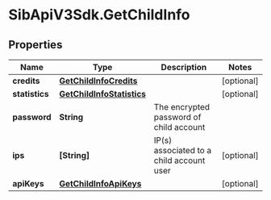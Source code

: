 # SibApiV3Sdk.GetChildInfo

## Properties
Name | Type | Description | Notes
------------ | ------------- | ------------- | -------------
**credits** | [**GetChildInfoCredits**](GetChildInfoCredits.md) |  | [optional] 
**statistics** | [**GetChildInfoStatistics**](GetChildInfoStatistics.md) |  | [optional] 
**password** | **String** | The encrypted password of child account | 
**ips** | **[String]** | IP(s) associated to a child account user | [optional] 
**apiKeys** | [**GetChildInfoApiKeys**](GetChildInfoApiKeys.md) |  | [optional] 


